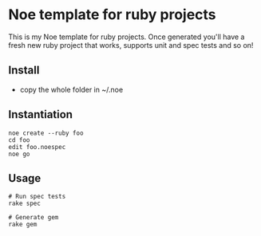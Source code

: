 # Noe template for ruby projects

This is my Noe template for ruby projects. Once generated you'll have a fresh new ruby project
that works, supports unit and spec tests and so on!

## Install

* copy the whole folder in ~/.noe

## Instantiation

    noe create --ruby foo
    cd foo
    edit foo.noespec
    noe go
    
## Usage

    # Run spec tests
    rake spec
    
    # Generate gem
    rake gem

